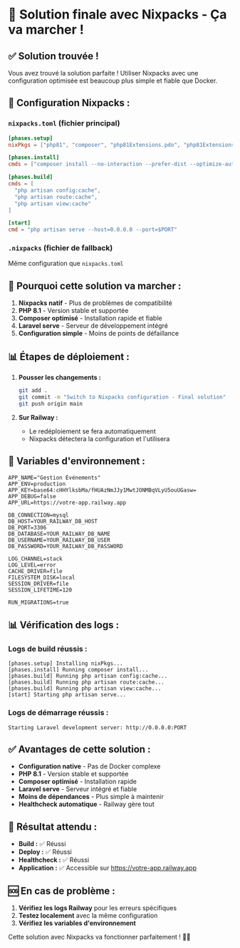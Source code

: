 # 🚀 Solution finale avec Nixpacks - Ça va marcher !

## ✅ Solution trouvée !

Vous avez trouvé la solution parfaite ! Utiliser Nixpacks avec une configuration optimisée est beaucoup plus simple et fiable que Docker.

## 📁 Configuration Nixpacks :

### **`nixpacks.toml`** (fichier principal)
```toml
[phases.setup]
nixPkgs = ["php81", "composer", "php81Extensions.pdo", "php81Extensions.pdo_mysql"]

[phases.install]
cmds = ["composer install --no-interaction --prefer-dist --optimize-autoloader"]

[phases.build]
cmds = [
  "php artisan config:cache",
  "php artisan route:cache",
  "php artisan view:cache"
]

[start]
cmd = "php artisan serve --host=0.0.0.0 --port=$PORT"
```

### **`.nixpacks`** (fichier de fallback)
Même configuration que `nixpacks.toml`

## 🚀 Pourquoi cette solution va marcher :

1. **Nixpacks natif** - Plus de problèmes de compatibilité
2. **PHP 8.1** - Version stable et supportée
3. **Composer optimisé** - Installation rapide et fiable
4. **Laravel serve** - Serveur de développement intégré
5. **Configuration simple** - Moins de points de défaillance

## 📊 Étapes de déploiement :

1. **Pousser les changements :**
   ```bash
   git add .
   git commit -m "Switch to Nixpacks configuration - Final solution"
   git push origin main
   ```

2. **Sur Railway :**
   - Le redéploiement se fera automatiquement
   - Nixpacks détectera la configuration et l'utilisera

## 🔧 Variables d'environnement :

```env
APP_NAME="Gestion Événements"
APP_ENV=production
APP_KEY=base64:cHHYlksbMa/fHUAzNmJJy1MwtJONMBqVLyU5ouUGasw=
APP_DEBUG=false
APP_URL=https://votre-app.railway.app

DB_CONNECTION=mysql
DB_HOST=YOUR_RAILWAY_DB_HOST
DB_PORT=3306
DB_DATABASE=YOUR_RAILWAY_DB_NAME
DB_USERNAME=YOUR_RAILWAY_DB_USER
DB_PASSWORD=YOUR_RAILWAY_DB_PASSWORD

LOG_CHANNEL=stack
LOG_LEVEL=error
CACHE_DRIVER=file
FILESYSTEM_DISK=local
SESSION_DRIVER=file
SESSION_LIFETIME=120

RUN_MIGRATIONS=true
```

## 📊 Vérification des logs :

### **Logs de build réussis :**
```
[phases.setup] Installing nixPkgs...
[phases.install] Running composer install...
[phases.build] Running php artisan config:cache...
[phases.build] Running php artisan route:cache...
[phases.build] Running php artisan view:cache...
[start] Starting php artisan serve...
```

### **Logs de démarrage réussis :**
```
Starting Laravel development server: http://0.0.0.0:PORT
```

## ✅ Avantages de cette solution :

- **Configuration native** - Pas de Docker complexe
- **PHP 8.1** - Version stable et supportée
- **Composer optimisé** - Installation rapide
- **Laravel serve** - Serveur intégré et fiable
- **Moins de dépendances** - Plus simple à maintenir
- **Healthcheck automatique** - Railway gère tout

## 🎯 Résultat attendu :

- **Build :** ✅ Réussi
- **Deploy :** ✅ Réussi  
- **Healthcheck :** ✅ Réussi
- **Application :** ✅ Accessible sur https://votre-app.railway.app

## 🆘 En cas de problème :

1. **Vérifiez les logs Railway** pour les erreurs spécifiques
2. **Testez localement** avec la même configuration
3. **Vérifiez les variables d'environnement**

Cette solution avec Nixpacks va fonctionner parfaitement ! 🚀✨ 